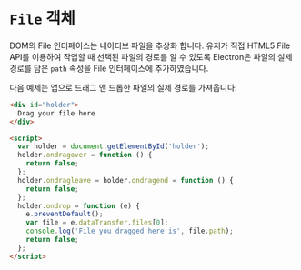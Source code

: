 # `File` 객체

DOM의 File 인터페이스는 네이티브 파일을 추상화 합니다. 유저가 직접 HTML5 File API를
이용하여 작업할 때 선택된 파일의 경로를 알 수 있도록 Electron은 파일의 실제 경로를
담은 `path` 속성을 File 인터페이스에 추가하였습니다.

다음 예제는 앱으로 드래그 앤 드롭한 파일의 실제 경로를 가져옵니다:

```html
<div id="holder">
  Drag your file here
</div>

<script>
  var holder = document.getElementById('holder');
  holder.ondragover = function () {
    return false;
  };
  holder.ondragleave = holder.ondragend = function () {
    return false;
  };
  holder.ondrop = function (e) {
    e.preventDefault();
    var file = e.dataTransfer.files[0];
    console.log('File you dragged here is', file.path);
    return false;
  };
</script>
```
